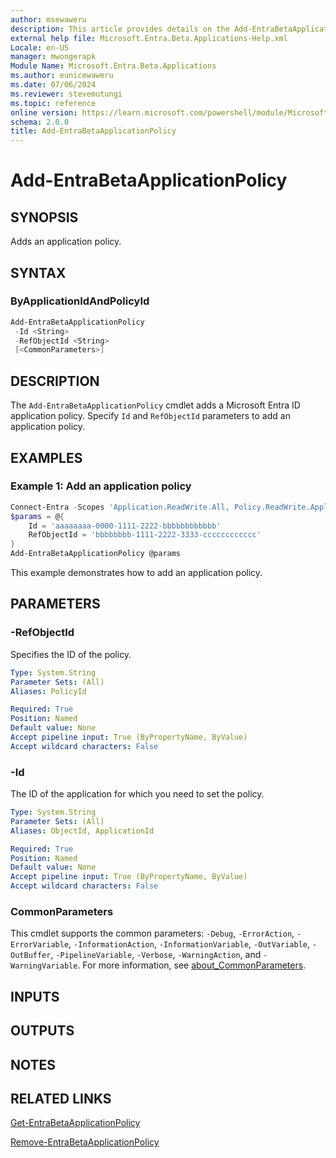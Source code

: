 ```yaml
---
author: msewaweru
description: This article provides details on the Add-EntraBetaApplicationPolicy command.
external help file: Microsoft.Entra.Beta.Applications-Help.xml
Locale: en-US
manager: mwongerapk
Module Name: Microsoft.Entra.Beta.Applications
ms.author: eunicewaweru
ms.date: 07/06/2024
ms.reviewer: stevemutungi
ms.topic: reference
online version: https://learn.microsoft.com/powershell/module/Microsoft.Entra.Beta.Applications/Add-EntraBetaApplicationPolicy
schema: 2.0.0
title: Add-EntraBetaApplicationPolicy
---
```


# Add-EntraBetaApplicationPolicy

## SYNOPSIS

Adds an application policy.

## SYNTAX

### ByApplicationIdAndPolicyId

```powershell
Add-EntraBetaApplicationPolicy
 -Id <String>
 -RefObjectId <String>
 [<CommonParameters>]
```

## DESCRIPTION

The `Add-EntraBetaApplicationPolicy` cmdlet adds a Microsoft Entra ID application policy. Specify `Id` and `RefObjectId` parameters to add an application policy.

## EXAMPLES

### Example 1: Add an application policy

```powershell
Connect-Entra -Scopes 'Application.ReadWrite.All, Policy.ReadWrite.ApplicationConfiguration'
$params = @{
    Id = 'aaaaaaaa-0000-1111-2222-bbbbbbbbbbbb'
    RefObjectId = 'bbbbbbbb-1111-2222-3333-cccccccccccc'
}
Add-EntraBetaApplicationPolicy @params
```

This example demonstrates how to add an application policy.

## PARAMETERS

### -RefObjectId

Specifies the ID of the policy.

```yaml
Type: System.String
Parameter Sets: (All)
Aliases: PolicyId

Required: True
Position: Named
Default value: None
Accept pipeline input: True (ByPropertyName, ByValue)
Accept wildcard characters: False
```

### -Id

The ID of the application for which you need to set the policy.

```yaml
Type: System.String
Parameter Sets: (All)
Aliases: ObjectId, ApplicationId

Required: True
Position: Named
Default value: None
Accept pipeline input: True (ByPropertyName, ByValue)
Accept wildcard characters: False
```

### CommonParameters

This cmdlet supports the common parameters: `-Debug`, `-ErrorAction`, `-ErrorVariable`, `-InformationAction`, `-InformationVariable`, `-OutVariable`, `-OutBuffer`, `-PipelineVariable`, `-Verbose`, `-WarningAction`, and `-WarningVariable`. For more information, see [about_CommonParameters](https://go.microsoft.com/fwlink/?LinkID=113216).

## INPUTS

## OUTPUTS

## NOTES

## RELATED LINKS

[Get-EntraBetaApplicationPolicy](Get-EntraBetaApplicationPolicy.md)

[Remove-EntraBetaApplicationPolicy](Remove-EntraBetaApplicationPolicy.md)
